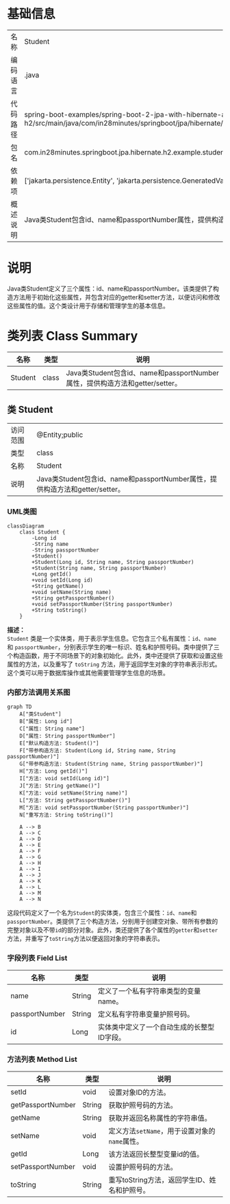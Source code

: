 # 基础信息

|      |      |
|------|------|
| 名称 | Student |
| 编码语言 | .java |
| 代码路径 | spring-boot-examples/spring-boot-2-jpa-with-hibernate-and-h2/src/main/java/com/in28minutes/springboot/jpa/hibernate/h2/example/student/Student.java |
| 包名 | com.in28minutes.springboot.jpa.hibernate.h2.example.student |
| 依赖项 | ['jakarta.persistence.Entity', 'jakarta.persistence.GeneratedValue', 'jakarta.persistence.Id'] |
| 概述说明 | Java类Student包含id、name和passportNumber属性，提供构造方法和getter/setter。 |

# 说明

Java类Student定义了三个属性：id、name和passportNumber。该类提供了构造方法用于初始化这些属性，并包含对应的getter和setter方法，以便访问和修改这些属性的值。这个类设计用于存储和管理学生的基本信息。

# 类列表 Class Summary

| 名称   | 类型  | 说明 |
|-------|------|-------------|
| Student | class | Java类Student包含id、name和passportNumber属性，提供构造方法和getter/setter。 |



## 类 Student

|      |      |
|------|------|
| 访问范围 | @Entity;public |
| 类型 | class |
| 名称 | Student |
| 说明 | Java类Student包含id、name和passportNumber属性，提供构造方法和getter/setter。 |


### UML类图

```mermaid
classDiagram
    class Student {
        -Long id
        -String name
        -String passportNumber
        +Student()
        +Student(Long id, String name, String passportNumber)
        +Student(String name, String passportNumber)
        +Long getId()
        +void setId(Long id)
        +String getName()
        +void setName(String name)
        +String getPassportNumber()
        +void setPassportNumber(String passportNumber)
        +String toString()
    }
```

**描述：**  
`Student` 类是一个实体类，用于表示学生信息。它包含三个私有属性：`id`、`name` 和 `passportNumber`，分别表示学生的唯一标识、姓名和护照号码。类中提供了三个构造函数，用于不同场景下的对象初始化。此外，类中还提供了获取和设置这些属性的方法，以及重写了 `toString` 方法，用于返回学生对象的字符串表示形式。这个类可以用于数据库操作或其他需要管理学生信息的场景。


### 内部方法调用关系图

```mermaid
graph TD
    A["类Student"]
    B["属性: Long id"]
    C["属性: String name"]
    D["属性: String passportNumber"]
    E["默认构造方法: Student()"]
    F["带参构造方法: Student(Long id, String name, String passportNumber)"]
    G["带参构造方法: Student(String name, String passportNumber)"]
    H["方法: Long getId()"]
    I["方法: void setId(Long id)"]
    J["方法: String getName()"]
    K["方法: void setName(String name)"]
    L["方法: String getPassportNumber()"]
    M["方法: void setPassportNumber(String passportNumber)"]
    N["重写方法: String toString()"]

    A --> B
    A --> C
    A --> D
    A --> E
    A --> F
    A --> G
    A --> H
    A --> I
    A --> J
    A --> K
    A --> L
    A --> M
    A --> N
```

这段代码定义了一个名为`Student`的实体类，包含三个属性：`id`、`name`和`passportNumber`。类提供了三个构造方法，分别用于创建空对象、带所有参数的完整对象以及不带`id`的部分对象。此外，类还提供了各个属性的`getter`和`setter`方法，并重写了`toString`方法以便返回对象的字符串表示。

### 字段列表 Field List

| 名称  | 类型  | 说明 |
|-------|-------|------|
| name | String | 定义了一个私有字符串类型的变量name。 |
| passportNumber | String | 定义私有字符串变量护照号码。 |
| id | Long | 实体类中定义了一个自动生成的长整型ID字段。 |

### 方法列表 Method List

| 名称  | 类型  | 说明 |
|-------|-------|------|
| setId | void | 设置对象ID的方法。 |
| getPassportNumber | String | 获取护照号码的方法。 |
| getName | String | 获取并返回名称属性的字符串值。 |
| setName | void | 定义方法`setName`，用于设置对象的`name`属性。 |
| getId | Long | 该方法返回长整型变量id的值。 |
| setPassportNumber | void | 设置护照号码的方法。 |
| toString | String | 重写toString方法，返回学生ID、姓名和护照号。 |




